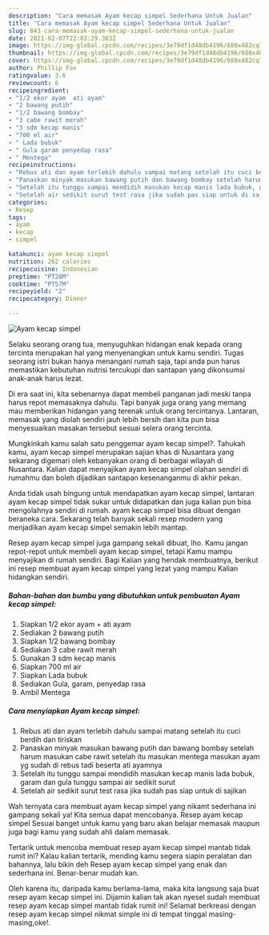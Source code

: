 ```yaml
---
description: "Cara memasak Ayam kecap simpel Sederhana Untuk Jualan"
title: "Cara memasak Ayam kecap simpel Sederhana Untuk Jualan"
slug: 843-cara-memasak-ayam-kecap-simpel-sederhana-untuk-jualan
date: 2021-02-07T22:03:29.383Z
image: https://img-global.cpcdn.com/recipes/3e79df1d48db4196/680x482cq70/ayam-kecap-simpel-foto-resep-utama.jpg
thumbnail: https://img-global.cpcdn.com/recipes/3e79df1d48db4196/680x482cq70/ayam-kecap-simpel-foto-resep-utama.jpg
cover: https://img-global.cpcdn.com/recipes/3e79df1d48db4196/680x482cq70/ayam-kecap-simpel-foto-resep-utama.jpg
author: Phillip Fox
ratingvalue: 3.6
reviewcount: 6
recipeingredient:
- "1/2 ekor ayam  ati ayam"
- "2 bawang putih"
- "1/2 bawang bombay"
- "3 cabe rawit merah"
- "3 sdm kecap manis"
- "700 ml air"
- " Lada bubuk"
- " Gula garam penyedap rasa"
- " Mentega"
recipeinstructions:
- "Rebus ati dan ayam terlebih dahulu sampai matang setelah itu cuci berdih dan tiriskan"
- "Panaskan minyak masukan bawang putih dan bawang bombay setelah harum masukan cabe rawit setelah itu masukan mentega masukan ayam yg sudah di rebus tadi beserta ati ayamnya"
- "Setelah itu tunggu sampai mendidih masukan kecap manis lada bubuk, garam dan gula tunggu sampai air sedikit surut"
- "Setelah air sedikit surut test rasa jika sudah pas siap untuk di sajikan"
categories:
- Resep
tags:
- ayam
- kecap
- simpel

katakunci: ayam kecap simpel 
nutrition: 262 calories
recipecuisine: Indonesian
preptime: "PT28M"
cooktime: "PT57M"
recipeyield: "2"
recipecategory: Dinner

---
```



![Ayam kecap simpel](https://img-global.cpcdn.com/recipes/3e79df1d48db4196/680x482cq70/ayam-kecap-simpel-foto-resep-utama.jpg)

Selaku seorang orang tua, menyuguhkan hidangan enak kepada orang tercinta merupakan hal yang menyenangkan untuk kamu sendiri. Tugas seorang istri bukan hanya menangani rumah saja, tapi anda pun harus memastikan kebutuhan nutrisi tercukupi dan santapan yang dikonsumsi anak-anak harus lezat.

Di era  saat ini, kita sebenarnya dapat membeli panganan jadi meski tanpa harus repot memasaknya dahulu. Tapi banyak juga orang yang memang mau memberikan hidangan yang terenak untuk orang tercintanya. Lantaran, memasak yang diolah sendiri jauh lebih bersih dan kita pun bisa menyesuaikan masakan tersebut sesuai selera orang tercinta. 



Mungkinkah kamu salah satu penggemar ayam kecap simpel?. Tahukah kamu, ayam kecap simpel merupakan sajian khas di Nusantara yang sekarang digemari oleh kebanyakan orang di berbagai wilayah di Nusantara. Kalian dapat menyajikan ayam kecap simpel olahan sendiri di rumahmu dan boleh dijadikan santapan kesenanganmu di akhir pekan.

Anda tidak usah bingung untuk mendapatkan ayam kecap simpel, lantaran ayam kecap simpel tidak sukar untuk didapatkan dan juga kalian pun bisa mengolahnya sendiri di rumah. ayam kecap simpel bisa dibuat dengan beraneka cara. Sekarang telah banyak sekali resep modern yang menjadikan ayam kecap simpel semakin lebih mantap.

Resep ayam kecap simpel juga gampang sekali dibuat, lho. Kamu jangan repot-repot untuk membeli ayam kecap simpel, tetapi Kamu mampu menyajikan di rumah sendiri. Bagi Kalian yang hendak membuatnya, berikut ini resep membuat ayam kecap simpel yang lezat yang mampu Kalian hidangkan sendiri.

<!--inarticleads1-->

##### Bahan-bahan dan bumbu yang dibutuhkan untuk pembuatan Ayam kecap simpel:

1. Siapkan 1/2 ekor ayam + ati ayam
1. Sediakan 2 bawang putih
1. Siapkan 1/2 bawang bombay
1. Sediakan 3 cabe rawit merah
1. Gunakan 3 sdm kecap manis
1. Siapkan 700 ml air
1. Siapkan  Lada bubuk
1. Sediakan  Gula, garam, penyedap rasa
1. Ambil  Mentega




<!--inarticleads2-->

##### Cara menyiapkan Ayam kecap simpel:

1. Rebus ati dan ayam terlebih dahulu sampai matang setelah itu cuci berdih dan tiriskan
1. Panaskan minyak masukan bawang putih dan bawang bombay setelah harum masukan cabe rawit setelah itu masukan mentega masukan ayam yg sudah di rebus tadi beserta ati ayamnya
1. Setelah itu tunggu sampai mendidih masukan kecap manis lada bubuk, garam dan gula tunggu sampai air sedikit surut
1. Setelah air sedikit surut test rasa jika sudah pas siap untuk di sajikan




Wah ternyata cara membuat ayam kecap simpel yang nikamt sederhana ini gampang sekali ya! Kita semua dapat mencobanya. Resep ayam kecap simpel Sesuai banget untuk kamu yang baru akan belajar memasak maupun juga bagi kamu yang sudah ahli dalam memasak.

Tertarik untuk mencoba membuat resep ayam kecap simpel mantab tidak rumit ini? Kalau kalian tertarik, mending kamu segera siapin peralatan dan bahannya, lalu bikin deh Resep ayam kecap simpel yang enak dan sederhana ini. Benar-benar mudah kan. 

Oleh karena itu, daripada kamu berlama-lama, maka kita langsung saja buat resep ayam kecap simpel ini. Dijamin kalian tak akan nyesel sudah membuat resep ayam kecap simpel mantab tidak rumit ini! Selamat berkreasi dengan resep ayam kecap simpel nikmat simple ini di tempat tinggal masing-masing,oke!.

